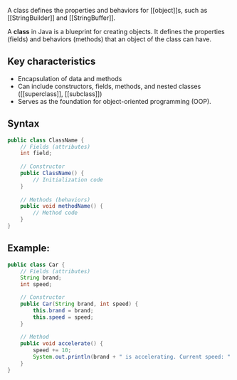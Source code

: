 A class defines the properties and behaviors for [[object]]s, such as [[StringBuilder]] and [[StringBuffer]].

A __class__ in Java is a blueprint for creating objects. It defines the properties (fields) and behaviors (methods) that an object of the class can have.

## Key characteristics
- Encapsulation of data and methods
- Can include constructors, fields, methods, and nested classes ([[superclass]], [[subclass]])
- Serves as the foundation for object-oriented programming (OOP).

## Syntax
``` java 
public class ClassName { 
	// Fields (attributes) 
	int field; 
	
	// Constructor 
	public ClassName() { 
		// Initialization code 
	} 
	
	// Methods (behaviors) 
	public void methodName() { 
		// Method code 
	} 
}
```

## Example:
``` Java
public class Car {
	// Fields (attributes)
	String brand;
	int speed;

	// Constructor
	public Car(String brand, int speed) {
		this.brand = brand;
		this.speed = speed;
	}
	
	// Method
	public void accelerate() {
		speed += 10;
		System.out.println(brand + " is accelerating. Current speed: " + speed)
	}
}
```